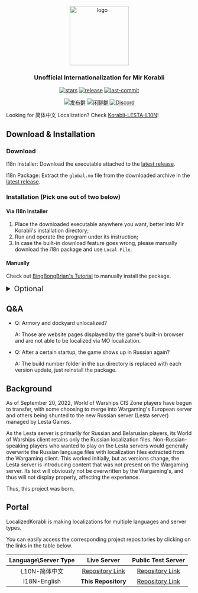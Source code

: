 <div align=center>

  <img  width="160" src="https://github.com/LocalizedKorabli/Korabli-LESTA-L10N/assets/81358657/26415d14-c46e-4bdd-aa26-f7f0234911ce" alt="logo">

<h3>Unofficial Internationalization for Mir Korabli</h3>

[![stars](https://img.shields.io/github/stars/LocalizedKorabli/Korabli-LESTA-I18N.svg?style=for-the-badge)](https://github.com/LocalizedKorabli/Korabli-LESTA-I18N/stargazers)
[![release](https://img.shields.io/github/release/LocalizedKorabli/Korabli-LESTA-I18N.svg?style=for-the-badge)](https://github.com/LocalizedKorabli/Korabli-LESTA-I18N/releases/latest)
[![last-commit](https://img.shields.io/github/last-commit/LocalizedKorabli/Korabli-LESTA-I18N.svg?style=for-the-badge)](https://github.com/LocalizedKorabli/Korabli-LESTA-I18N/commit)

[![发布群](https://img.shields.io/badge/QQ-发布群-red?style=for-the-badge)](https://qm.qq.com/q/oLZZH47TRA)
[![闲聊群](https://img.shields.io/badge/QQ-闲聊群-blue?style=for-the-badge)](https://qm.qq.com/q/n3gtv0yfwQ)
[![Discord](https://img.shields.io/discord/1275430075369656381?style=for-the-badge)](https://discord.gg/3d9k2mkWy4)

</div>

Looking for 简体中文 Localization? Check [Korabli-LESTA-L10N](https://github.com/LocalizedKorabli/Korabli-LESTA-L10N)!

## Download & Installation

### Download

I18n Installer: Download the executable attached to the [latest release](https://github.com/LocalizedKorabli/I18nInstallerGUI/releases/latest).

I18n Package: Extract the `global.mo` file from the downloaded archive in the [latest release](https://github.com/LocalizedKorabli/Korabli-LESTA-I18N/releases/latest).

### Installation (Pick one out of two below)

#### Via I18n Installer

1. Place the downloaded executable anywhere you want, better into Mir Korabli's installation directory;
2. Run and operate the program under its instruction;
3. In case the built-in download feature goes wrong, please manually download the i18n package and use `Local File`.

#### Manually

Check out [BingBongBrian's Tutorial](https://www.reddit.com/r/MirKorabley/comments/1c3k3z8/how_to_set_game_client_to_english/) to manually install the package.

<details><summary style="font-size: 20px;">Optional</summary>

#### Mods (Modifications)

Mods for i18n are **NOT READY**.

#### Download Mods

Mods for i18n are **NOT READY**.

#### Apply Mods

Mods for i18n are **NOT READY**.

</details>

## Q&A

- Q: Armory and dockyard unlocalized?

  A: Those are website pages displayed by the game's built-in browser and are not able to be localized via MO localization.
  
- Q: After a certain startup, the game shows up in Russian again?

  A: The build number folder in the `bin` directory is replaced with each version update, just reinstall the package.

## Background

As of September 20, 2022, World of Warships CIS Zone players have begun to transfer, with some choosing to merge into Wargaming's European server and others being shunted to the new Russian server (Lesta server) managed by Lesta Games.

As the Lesta server is primarily for Russian and Belarusian players, its World of Warships client retains only the Russian localization files.
Non-Russian-speaking players who wanted to play on the Lesta servers would generally overwrite the Russian language files with localization files extracted from the Wargaming client.
This worked initially, but as versions change, the Lesta server is introducing content that was not present on the Wargaming server.
Its text will obviously not be overwritten by the Wargaming's, and thus will not display properly, affecting the experience.

Thus, this project was born.

## Portal

LocalizedKorabli is making localizations for multiple languages and server types.

You can easily access the corresponding project repositories by clicking on the links in the table below.

| Language\Server Type | Live Server | Public Test Server |
|:--------------------:|:-----------:|:------------------:|
| L10N-简体中文 | [Repository Link](https://github.com/LocalizedKorabli/Korabli-LESTA-L10N) | [Repository Link](https://github.com/LocalizedKorabli/Korabli-LESTA-L10N-PublicTest) |
| I18N-English | **This Repository** | [Repository Link](https://github.com/LocalizedKorabli/Korabli-LESTA-I18N-PublicTest) |

